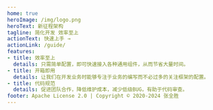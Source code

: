```yaml
---
home: true
heroImage: /img/logo.png
heroText: 新征程架构
tagline: 简化开发 效率至上
actionText: 快速上手 →
actionLink: /guide/
features:
- title: 效率至上
  details: 只需简单配置，即可快速接入各种通用组件，从而节省大量时间。
- title: 开箱即用
  details: 让我们在开发业务时能够专注于业务的编写而不必过多的关注框架的配置。
- title: 代码规范
  details: 促进团队合作，降低维护成本，减少低级BUG，有助于代码审查。
footer: Apache License 2.0 | Copyright © 2020-2024 张全胜
---
```

